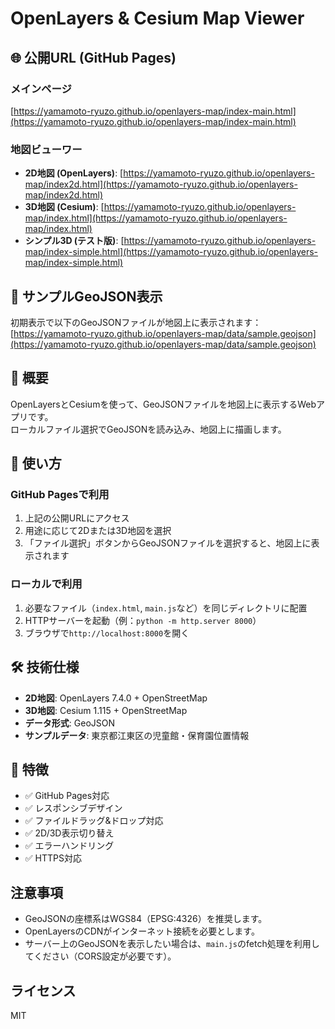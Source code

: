 # OpenLayers & Cesium Map Viewer

## 🌐 公開URL (GitHub Pages)

### メインページ
[https://yamamoto-ryuzo.github.io/openlayers-map/index-main.html](https://yamamoto-ryuzo.github.io/openlayers-map/index-main.html)

### 地図ビューワー
- **2D地図 (OpenLayers)**: [https://yamamoto-ryuzo.github.io/openlayers-map/index2d.html](https://yamamoto-ryuzo.github.io/openlayers-map/index2d.html)
- **3D地図 (Cesium)**: [https://yamamoto-ryuzo.github.io/openlayers-map/index.html](https://yamamoto-ryuzo.github.io/openlayers-map/index.html)
- **シンプル3D (テスト版)**: [https://yamamoto-ryuzo.github.io/openlayers-map/index-simple.html](https://yamamoto-ryuzo.github.io/openlayers-map/index-simple.html)

## 📍 サンプルGeoJSON表示

初期表示で以下のGeoJSONファイルが地図上に表示されます：  
[https://yamamoto-ryuzo.github.io/openlayers-map/data/sample.geojson](https://yamamoto-ryuzo.github.io/openlayers-map/data/sample.geojson)

## 📖 概要
OpenLayersとCesiumを使って、GeoJSONファイルを地図上に表示するWebアプリです。  
ローカルファイル選択でGeoJSONを読み込み、地図上に描画します。

## 🚀 使い方

### GitHub Pagesで利用
1. 上記の公開URLにアクセス
2. 用途に応じて2Dまたは3D地図を選択
3. 「ファイル選択」ボタンからGeoJSONファイルを選択すると、地図上に表示されます

### ローカルで利用
1. 必要なファイル（`index.html`, `main.js`など）を同じディレクトリに配置
2. HTTPサーバーを起動（例：`python -m http.server 8000`）
3. ブラウザで`http://localhost:8000`を開く

## 🛠️ 技術仕様

- **2D地図**: OpenLayers 7.4.0 + OpenStreetMap
- **3D地図**: Cesium 1.115 + OpenStreetMap
- **データ形式**: GeoJSON
- **サンプルデータ**: 東京都江東区の児童館・保育園位置情報

## 🌟 特徴

- ✅ GitHub Pages対応
- ✅ レスポンシブデザイン  
- ✅ ファイルドラッグ&ドロップ対応
- ✅ 2D/3D表示切り替え
- ✅ エラーハンドリング
- ✅ HTTPS対応

## 注意事項

- GeoJSONの座標系はWGS84（EPSG:4326）を推奨します。
- OpenLayersのCDNがインターネット接続を必要とします。
- サーバー上のGeoJSONを表示したい場合は、`main.js`のfetch処理を利用してください（CORS設定が必要です）。

## ライセンス
MIT
